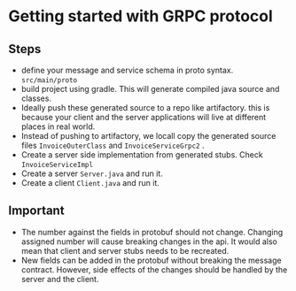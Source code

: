 # Getting started with GRPC protocol

## Steps
- define your message and service schema in proto syntax. `src/main/proto`
- build project using gradle. This will generate compiled java source and classes.
- Ideally push these generated source to a repo like artifactory. this is because your client and the server applications will live at different places in real world.
- Instead of pushing to artifactory, we locall copy the generated source files `InvoiceOuterClass` and `InvoiceServiceGrpc2` .
- Create a server side implementation from generated stubs. Check `InvoiceServiceImpl`
- Create a server `Server.java` and run it.
- Create a client `Client.java` and run it.


## Important
- The number against the fields in protobuf should not change. Changing assigned number will cause breaking changes in the api. It would also mean that client and server stubs needs to be recreated.
- New fields can be added in the protobuf without breaking the message contract. However, side effects of the changes should be handled by the server and the client.